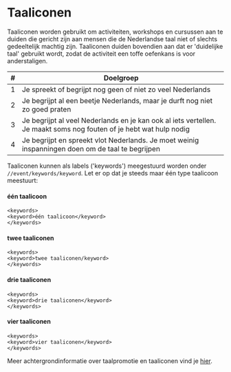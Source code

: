 ---
---

# Taaliconen

Taaliconen worden gebruikt om activiteiten, workshops en cursussen aan te duiden die gericht zijn aan mensen die de Nederlandse taal niet of slechts gedeeltelijk machtig zijn. Taaliconen duiden bovendien aan dat er 'duidelijke taal' gebruikt wordt, zodat de activiteit een toffe oefenkans is voor anderstaligen. 

| # | Doelgroep | 
| -- | -- | 
| 1 | Je spreekt of begrijpt nog geen of niet zo veel Nederlands | 
| 2 | Je begrijpt al een beetje Nederlands, maar je durft nog niet zo goed praten | 
| 3 | Je begrijpt al veel Nederlands en je kan ook al iets vertellen. Je maakt soms nog fouten of je hebt wat hulp nodig |
| 4 | Je begrijpt en spreekt vlot Nederlands. Je moet weinig inspanningen doen om de taal te begrijpen |

Taaliconen kunnen als labels ('keywords') meegestuurd worden onder ``` //event/keywords/keyword```. Let er op dat je steeds maar één type taalicoon meestuurt:

#### één taalicoon
```
<keywords>
<keyword>één taalicoon</keyword>
</keywords>
```

#### twee taaliconen
```
<keywords>
<keyword>twee taaliconen/keyword>
</keywords>
```

#### drie taaliconen
```
<keywords>
<keyword>drie taaliconen</keyword>
</keywords>
```

#### vier taaliconen
```
<keywords>
<keyword>vier taaliconen</keyword>
</keywords>
```

Meer achtergrondinformatie over taalpromotie en taaliconen vind je [hier](https://www.derand.be/nl/taalpromotie/taaliconen).
